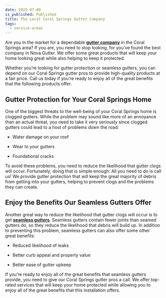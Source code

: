 ```yaml
---
date: 2025-07-09
is_published: Published
title: The Local Coral Springs Gutter Company
tags:
  - service-areas
---
```

Are you in the market for a dependable [**gutter company**](https://www.novagutter.com/) in the Coral Springs area? If you are, you need to stop looking, for you’ve found the best company in Nova Gutter. We offer some great products that will keep your home looking great while also helping to keep it protected.

Whether you’re looking for gutter protection or seamless gutters, you can depend on our Coral Springs gutter pros to provide high-quality products at a fair price. Call us today if you’re ready to enjoy all of the great benefits that the following products offer.

## Gutter Protection for Your Coral Springs Home

One of the biggest threats to the well-being of your Coral Springs home is clogged gutters. While the problem may sound like more of an annoyance than an actual threat, you need to take it very seriously since clogged gutters could lead to a host of problems down the road:

*   Water damage on your roof
    
*   Wear to your gutters
    
*   Foundational cracks
    

To avoid these problems, you need to reduce the likelihood that gutter clogs will occur. Fortunately, doing that is simple enough: All you need to do is call us! We provide gutter protection that will keep the great majority of debris from getting into your gutters, helping to prevent clogs and the problems they can create.

## Enjoy the Benefits Our Seamless Gutters Offer

Another great way to reduce the likelihood that gutter clogs will occur is to get [**seamless gutters**](https://www.novagutter.com/seamless-gutter-installation-boca-raton-fl.php). Seamless gutters contain fewer joints than seamed gutters do, so they reduce the likelihood that debris will build up. In addition to preventing this problem, seamless gutters can also offer some other great benefits:

*   Reduced likelihood of leaks
    
*   Better curb appeal and property value
    
*   Better ease of gutter upkeep
    

If you’re ready to enjoy all of the great benefits that seamless gutters provide, you need to give our Coral Springs gutter pros a call. We offer top-rated services that will keep your home protected while allowing you to enjoy all of the great benefits that this installation offers.